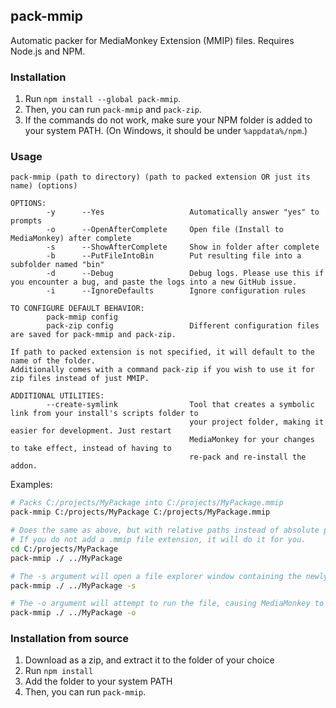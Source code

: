 ## pack-mmip

Automatic packer for MediaMonkey Extension (MMIP) files. Requires Node.js and NPM.

### Installation
1. Run `npm install --global pack-mmip`.
1. Then, you can run `pack-mmip` and `pack-zip`.
1. If the commands do not work, make sure your NPM folder is added to your system PATH. (On Windows, it should be under `%appdata%/npm`.)

### Usage
```
pack-mmip (path to directory) (path to packed extension OR just its name) (options)

OPTIONS:
        -y      --Yes                   Automatically answer "yes" to prompts
        -o      --OpenAfterComplete     Open file (Install to MediaMonkey) after complete
        -s      --ShowAfterComplete     Show in folder after complete
        -b      --PutFileIntoBin        Put resulting file into a subfolder named "bin"
        -d      --Debug                 Debug logs. Please use this if you encounter a bug, and paste the logs into a new GitHub issue.
        -i      --IgnoreDefaults        Ignore configuration rules

TO CONFIGURE DEFAULT BEHAVIOR:
        pack-mmip config                
		pack-zip config					Different configuration files are saved for pack-mmip and pack-zip.

If path to packed extension is not specified, it will default to the name of the folder.
Additionally comes with a command pack-zip if you wish to use it for zip files instead of just MMIP.

ADDITIONAL UTILITIES:
        --create-symlink                Tool that creates a symbolic link from your install's scripts folder to
                                        your project folder, making it easier for development. Just restart
                                        MediaMonkey for your changes to take effect, instead of having to
                                        re-pack and re-install the addon.
```

Examples:
```sh
# Packs C:/projects/MyPackage into C:/projects/MyPackage.mmip
pack-mmip C:/projects/MyPackage C:/projects/MyPackage.mmip

# Does the same as above, but with relative paths instead of absolute paths
# If you do not add a .mmip file extension, it will do it for you.
cd C:/projects/MyPackage
pack-mmip ./ ../MyPackage

# The -s argument will open a file explorer window containing the newly packed file.
pack-mmip ./ ../MyPackage -s

# The -o argument will attempt to run the file, causing MediaMonkey to install it.
pack-mmip ./ ../MyPackage -o
```

### Installation from source
1. Download as a zip, and extract it to the folder of your choice
1. Run `npm install`
1. Add the folder to your system PATH
1. Then, you can run `pack-mmip`.